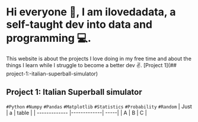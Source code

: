# Hi everyone 👋, I am ilovedadata, a self-taught dev into data and programming 💻.
This website is about the projects I love doing in my free time and about the things I learn while I struggle to become a better dev ✌️.
[Project 1](## project-1:-italian-superball-simulator)

## Project 1: Italian Superball simulator
`#Python` `#Numpy` `#Pandas` `#Matplotlib` `#Statistics` `#Probability` `#Random` 
| Just        | a           | table  |
| ------------- |-------------| -----|
| A      | B | C |
